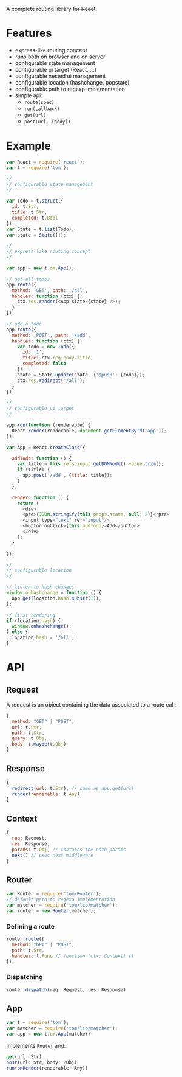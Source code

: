 A complete routing library <del>for React</del>.

# Features

- express-like routing concept
- runs both on browser and on server
- configurable state management
- configurable ui target (React, ...)
- configurable nested ui management
- configurable location (hashchange, popstate)
- configurable path to regexp implementation
- simple api:
  - `route(spec)`
  - `run(callback)`
  - `get(url)`
  - `post(url, [body])`

# Example

```js
var React = require('react');
var t = require('tom');

//
// configurable state management
//

var Todo = t.struct({
  id: t.Str,
  title: t.Str,
  completed: t.Bool
});
var State = t.list(Todo);
var state = State([]);

//
// express-like routing concept
//

var app = new t.om.App();

// get all todos
app.route({
  method: 'GET', path: '/all',
  handler: function (ctx) {
    ctx.res.render(<App state={state} />);
  }
});

// add a todo
app.route({
  method: 'POST', path: '/add',
  handler: function (ctx) {
    var todo = new Todo({
      id: '1',
      title: ctx.req.body.title,
      completed: false
    });
    state = State.update(state, {'$push': [todo]});
    ctx.res.redirect('/all');
  }
});

//
// configurable ui target
//

app.run(function (renderable) {
  React.render(renderable, document.getElementById('app'));
});

var App = React.createClass({

  addTodo: function () {
    var title = this.refs.input.getDOMNode().value.trim();
    if (title) {
      app.post('/add', {title: title});
    }
  },

  render: function () {
    return (
      <div>
      <pre>{JSON.stringify(this.props.state, null, 2)}</pre>
      <input type="text" ref="input"/>
      <button onClick={this.addTodo}>Add</button>
      </div>
    );
  }

});

//
// configurable location
//

// listen to hash changes
window.onhashchange = function () {
  app.get(location.hash.substr(1));
};

// first rendering
if (location.hash) {
  window.onhashchange();
} else {
  location.hash = '/all';
}
```

# API

## Request

A request is an object containing the data associated to a route call:

```js
{
  method: "GET" | "POST",
  url: t.Str,
  path: t.Str,
  query: t.Obj,
  body: t.maybe(t.Obj)
}
```

## Response

```js
{
  redirect(url: t.Str), // same as app.get(url)
  render(renderable: t.Any)
}
```

## Context

```js
{
  req: Request,
  res: Response,
  params: t.Obj, // contains the path params
  next() // exec next middleware
}
```

## Router

```js
var Router = require('tom/Router');
// default path to regexp implementation
var matcher = require('tom/lib/matcher');
var router = new Router(matcher);
```

### Defining a route

```js
router.route({
  method: "GET" | "POST",
  path: t.Str,
  handler: t.Func // function (ctx: Context) {}
});
```

### Dispatching

```js
router.dispatch(req: Request, res: Response)
```

## App

```js
var t = require('tom');
var matcher = require('tom/lib/matcher');
var app = new t.om.App(matcher);
```

Implements `Router` and:

```js
get(url: Str)
post(url: Str, body: ?Obj)
run(onRender(renderable: Any))
```
